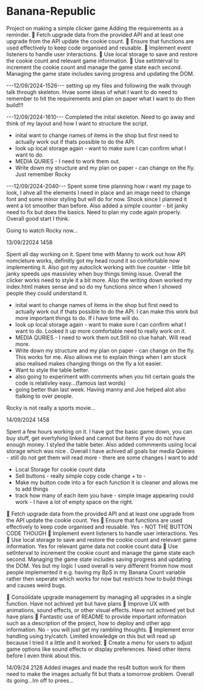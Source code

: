 # Banana-Republic

Project on making a simple clicker game
Adding the requirements as a reminder.
🎯 Fetch upgrade data from the provided API and at least one upgrade from the API update the cookie count.
🎯 Ensure that functions are used effectively to keep code organised and reusable.
🎯 Implement event listeners to handle user interactions.
🎯 Use local storage to save and restore the cookie count and relevant game information.
🎯 Use setInterval to increment the cookie count and manage the game state each second.
Managing the game state includes saving progress and updating the DOM.

---12/09/2024-1526---
setting up my files and following the walk through talk through skeleton. Hvae some ideas of what I want to do need to remember to hit the requirements and plan on paper what I want to do then build!!!

---12/09/2024-1610---
Completed the inital skeleton. Need to go away and think of my layout and how I want to structure the script.

- inital want to change names of items in the shop but first need to actually work out if thats possible to do the API.
- look up local storage again - want to make sure I can confirm what I want to do.
- MEDIA QURIES - I need to work them out.
- Write down my structure and my plan on paper - can change on the fly.
  Just remember Rocky

---12/09/2024-2040---
Spent some time planning how i want my page to look, I ahve all the elements I need in place and an image need to change font and some minor styling but will do for now. Shock since I planned it went a lot smoother than before. Also added a simple counter - bit janky need to fix but does the basics. Need to plan my code again properly. Overall good start I think.

Going to watch Rocky now...

13/09/22024 1458

Spent all day working on it. Spent time with Manny to work out how API nomcleture works, definitly got my head round it so comfortable now implementing it. Also got my autoclick working with live counter - little bit janky speeds ups massivley when buy things timing issue. Overall the clicker works need to style it a bit more. Also the writing down worked my index.html makes sense and so do my functions since when I showed people they could understand it.

- inital want to change names of items in the shop but first need to actually work out if thats possible to do the API. I can make this work but more important things to do. If i have time will do.
- look up local storage again - want to make sure I can confirm what I want to do. Looked it up more comfortable need to really work on it.
- MEDIA QURIES - I need to work them out.Still no clue hahah. Will read more.
- Write down my structure and my plan on paper - can change on the fly. This works for me. Also allows me to explain things when I am stuck also realised makes changing things on the fly a lot easier.
- Want to style the table better.
- also going to experiment with comments when you hit certain goals the code is relativley easy...(famous last words)
- going better than last week. Having manny and Joe helped alot also ttalking to over people.

Rocky is not really a sports movie...

14/09/2024 1458

Spent a few hours working on it. I have got the basic game down, you can buy stuff, get evertyhing linked and cannot but items if you do not have enough money. I styled the table beter. Also added commments usiing local storage which was nice . Overall I have achived all goals bar media Quieies - still do not get them will read more - there are some changes I want to add

- Local Storage for cookie count data
- Sell buttons - really simple copy code change + to -
- Make my button code into a for each function it is cleaner and allows me to add things
- track how many of each item you have - simple image appearing could work - I have a lot of empty space on the right.

🎯 Fetch upgrade data from the provided API and at least one upgrade from the API update the cookie count. Yes
🎯 Ensure that functions are used effectively to keep code organised and reusable. Yes - NOT THE BUTTON CODE THOUGH
🎯 Implement event listeners to handle user interactions. Yes
🎯 Use local storage to save and restore the cookie count and relevant game information. Yes for relevant game data not cookie count data
🎯 Use setInterval to increment the cookie count and manage the game state each second.
Managing the game state includes saving progress and updating the DOM. Yes but my logic I used overall is very different fromm how most people implemented it e.g. having my BpS in my Banana Count variable rather then seperate which works for now but restricts how to build things and causes weird bugs.

🏹 Consolidate upgrade management by managing all upgrades in a single function. Have not achived yet but have plans
🏹 Improve UX with animations, sound effects, or other visual effects. Have not achived yet but have plans
🏹 Fantastic use of README to provide important information such as a description of the project, how to deploy and other app information. No - you will just get my rambling thoughts.
🏹 Implement error handling using try/catch. Limited knowledge on this but will read up because I tried it a little and it worked.
🏹 Create a menu for users to adjust game options like sound effects or display preferences. Need other items before I even think about this.

14/09/24 2128
Added images and made the res4t button work for them need to make the images actually fit but thats a tomorrow problem. Overall its going...Im off to prees...
